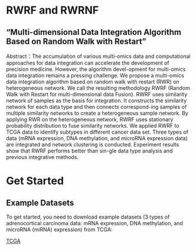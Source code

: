 # RWRF and RWRNF

## “Multi-dimensional Data Integration Algorithm Based on Random Walk with Restart”


Abstract：The accumulation of various multi-omics data and computational approaches for data integration can accelerate the development of precision medicine. 
However, the algorithm devel-opment for multi-omics data integration remains a pressing challenge. We propose a multi-omics data integration algorithm based on random walk with restart (RWR) on heterogeneous network. We call the resulting methodology RWRF (Random Walk with Restart for multi-dimensional data Fusion). RWRF uses similarity network of samples as the basis for integration. It constructs the similarity network for each data type and then connects correspond-ing samples of multiple similarity networks to create a heterogeneous sample network. By applying RWR on the heterogeneous network, RWRF uses stationary probability distribution to fuse similarity networks. We applied RWRF to TCGA data to identify subtypes in different cancer data set. Three types of data (mRNA expression, DNA methylation, and microRNA expression data) are integrated and network clustering is conducted. Experiment results show that RWRF performs better than sin-gle data type analysis and previous integrative methods.

# Get Started

## Example Datasets

To get started, you need to download example datasets (3 types of adrenocortical carcinoma data: mRNA expression, DNA methylation, and microRNA (miRNA) expression) from TCGA:  

[TCGA](https://portal.gdc.cancer.gov)








